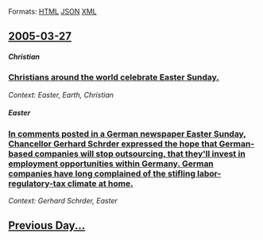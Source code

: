 
Formats: [HTML](2005/03/27/index.html)  [JSON](2005/03/27/index.json)  [XML](2005/03/27/index.xml)  

## [2005-03-27](/news/2005/03/27/index.md)

##### Christian
### [ Christians around the world celebrate Easter Sunday. ](/news/2005/03/27/christians-around-the-world-celebrate-easter-sunday.md)
_Context: Easter, Earth, Christian_

##### Easter
### [ In comments posted in a German newspaper Easter Sunday, Chancellor Gerhard Schrder expressed the hope that German-based companies will stop outsourcing, that they'll invest in employment opportunities within Germany. German companies have long complained of the stifling labor-regulatory-tax climate at home. ](/news/2005/03/27/in-comments-posted-in-a-german-newspaper-easter-sunday-chancellor-gerhard-schroder-expressed-the-hope-that-german-based-companies-will-sto.md)
_Context: Gerhard Schrder, Easter_

## [Previous Day...](/news/2005/03/26/index.md)

